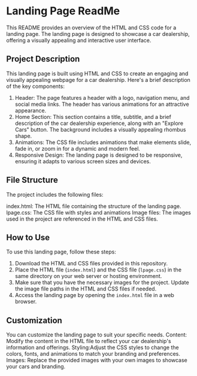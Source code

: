 # Landing Page ReadMe

This README provides an overview of the HTML and CSS code for a landing page. The landing page is designed to showcase a car dealership, offering a visually appealing and interactive user interface.

## Project Description

This landing page is built using HTML and CSS to create an engaging and visually appealing webpage for a car dealership. Here's a brief description of the key components:
1. Header: The page features a header with a logo, navigation menu, and social media links. The header has various animations for an attractive appearance.
2. Home Section: This section contains a title, subtitle, and a brief description of the car dealership experience, along with an "Explore Cars" button. The background includes a visually appealing rhombus shape.
3. Animations: The CSS file includes animations that make elements slide, fade in, or zoom in for a dynamic and modern feel.
4. Responsive Design: The landing page is designed to be responsive, ensuring it adapts to various screen sizes and devices.
## File Structure

The project includes the following files:

index.html: The HTML file containing the structure of the landing page.
lpage.css: The CSS file with styles and animations
Image files: The images used in the project are referenced in the HTML and CSS files.

## How to Use

To use this landing page, follow these steps:
1. Download the HTML and CSS files provided in this repository.
2. Place the HTML file (`index.html`) and the CSS file (`lpage.css`) in the same directory on your web server or hosting environment.
3. Make sure that you have the necessary images for the project. Update the image file paths in the HTML and CSS files if needed.
4. Access the landing page by opening the `index.html` file in a web browser.

## Customization

You can customize the landing page to suit your specific needs.
Content: Modify the content in the HTML file to reflect your car dealership's information and offerings.
Styling:Adjust the CSS styles to change the colors, fonts, and animations to match your branding and preferences.
Images: Replace the provided images with your own images to showcase your cars and branding.
